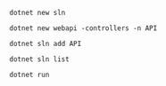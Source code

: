 `dotnet new sln`

`dotnet new webapi -controllers -n API`

`dotnet sln add API`

`dotnet sln list`

`dotnet run`
